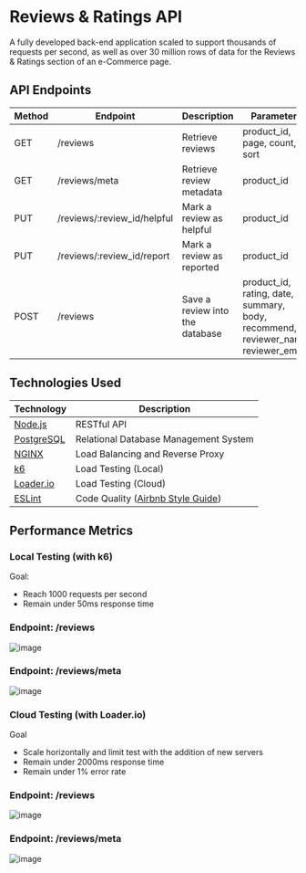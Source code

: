 # Reviews & Ratings API
A fully developed back-end application scaled to support thousands of requests per second, as well as over 30 million rows of data for the Reviews & Ratings section of an e-Commerce page.

<h2>API Endpoints</h2>

| Method | Endpoint | Description | Parameters |
| ------------- | ------------- | ------------- | ------------- |
| GET | /reviews | Retrieve reviews | product_id, page, count, sort |
| GET | /reviews/meta | Retrieve review metadata | product_id | 
| PUT | /reviews/:review_id/helpful | Mark a review as helpful | product_id | 
| PUT | /reviews/:review_id/report | Mark a review as reported | product_id | 
| POST | /reviews | Save a review into the database | product_id, rating, date, summary, body, recommend, reviewer_name, reviewer_email | 

<h2>Technologies Used</h2>

| Technology | Description |
| ------------- | ------------- |
| [Node.js](https://github.com/nodejs/node/)  | RESTful API  |
| [PostgreSQL](https://github.com/postgres/postgres)  | Relational Database Management System  |
| [NGINX](https://github.com/nginx/nginx) | Load Balancing and Reverse Proxy  |
| [k6](https://github.com/grafana/k6)   | Load Testing (Local)  |
| [Loader.io](https://loader.io/) | Load Testing (Cloud)  |
| [ESLint](https://github.com/eslint/eslint) | Code Quality ([Airbnb Style Guide](https://github.com/airbnb/javascript)) |

<h2>Performance Metrics</h2>

<h3>Local Testing (with k6)</h3>
Goal:
<ul>
  <li>Reach 1000 requests per second</li>
  <li>Remain under 50ms response time</li>
</ul>

<h3>Endpoint: /reviews</h3>

![image](https://user-images.githubusercontent.com/97769405/166124353-244cd936-74b7-4c96-b5c3-47d741fdafe4.png)

<h3>Endpoint: /reviews/meta</h3>

![image](https://user-images.githubusercontent.com/97769405/166124355-3346d700-e82a-4e53-a038-0d5f8a2f0e5d.png)



<h3>Cloud Testing (with Loader.io)</h3>
Goal
<ul>
  <li>Scale horizontally and limit test with the addition of new servers</li>
  <li>Remain under 2000ms response time</li>
  <li>Remain under 1% error rate</li>
</ul>

<h3>Endpoint: /reviews</h3>

![image](https://user-images.githubusercontent.com/97769405/166124393-8b7ac7ab-adf2-4d19-b56b-1e7e1aee9198.png)


<h3>Endpoint: /reviews/meta</h3>

![image](https://user-images.githubusercontent.com/97769405/166124385-329ce029-8aba-47f2-9efa-169d1b41be87.png)


